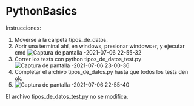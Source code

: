 # PythonBasics

Instrucciones:

1. Moverse a la carpeta tipos_de_datos.
2. Abrir una terminal ahí, en windows, presionar windows+r, y ejecutar cmd
![Captura de pantalla -2021-07-06 22-55-32](https://user-images.githubusercontent.com/17793570/124698143-c9b93a00-dead-11eb-9928-1a567a33680d.png)
3. Correr los tests con python tipos_de_datos_test.py
![Captura de pantalla -2021-07-06 23-00-36](https://user-images.githubusercontent.com/17793570/124698233-02591380-deae-11eb-884d-621df13a31ec.png)
4. Completar el archivo tipos_de_datos.py hasta que todos los tests den ok.
5. ![Captura de pantalla -2021-07-06 22-55-40](https://user-images.githubusercontent.com/17793570/124698252-0f760280-deae-11eb-9ff9-2babb566414f.png)

El archivo tipos_de_datos_test.py no se modifica.
